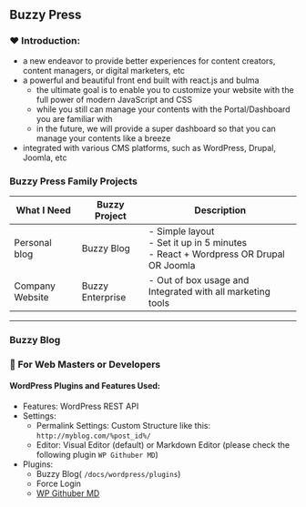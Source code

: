 ## Buzzy Press

### :heart: Introduction:

-   a new endeavor to provide better experiences for content creators, content managers, or digital marketers, etc
-   a powerful and beautiful front end built with react.js and bulma
    -   the ultimate goal is to enable you to customize your website with the full power of modern JavaScript and CSS
    -   while you still can manage your contents with the Portal/Dashboard you are familiar with
    -   in the future, we will provide a super dashboard so that you can manage your contents like a breeze
-   integrated with various CMS platforms, such as WordPress, Drupal, Joomla, etc

### Buzzy Press Family Projects

| What I Need     | Buzzy Project    | Description                                                                                  |
| --------------- | ---------------- | -------------------------------------------------------------------------------------------- |
| Personal blog   | Buzzy Blog       | - Simple layout <br /> - Set it up in 5 minutes <br> - React + Wordpress OR Drupal OR Joomla |
| Company Website | Buzzy Enterprise | - Out of box usage and Integrated with all marketing tools                                   |

---

### Buzzy Blog

### :bookmark_tabs: For Web Masters or Developers

#### WordPress Plugins and Features Used:

-   Features: WordPress REST API
-   Settings:
    -   Permalink Settings: Custom Structure like this: `http://myblog.com/%post_id%/`
    -   Editor: Visual Editor (default) or Markdown Editor (please check the following plugin `WP Githuber MD`)
-   Plugins:
    -   Buzzy Blog( `/docs/wordpress/plugins`)
    -   Force Login
    -   [WP Githuber MD](https://github.com/terrylinooo/githuber-md)
